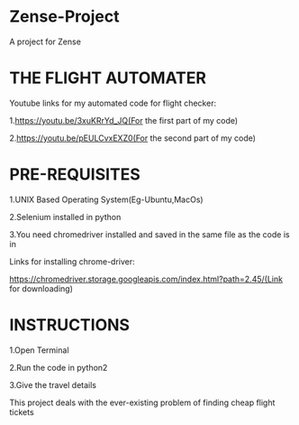 # Zense-Project
A project for Zense

#                      THE FLIGHT AUTOMATER

Youtube links for my automated code for flight checker:

1.https://youtu.be/3xuKRrYd_JQ(For the first part of my code)

2.https://youtu.be/pEULCvxEXZ0(For the second part of my code)

#                     PRE-REQUISITES

1.UNIX Based Operating System(Eg-Ubuntu,MacOs) 

2.Selenium installed in python

3.You need chromedriver installed and saved in the same file as the code is in 
  
  Links for installing chrome-driver:
  
  https://chromedriver.storage.googleapis.com/index.html?path=2.45/(Link for downloading) 

  

#                     INSTRUCTIONS
1.Open Terminal

2.Run the code in python2

3.Give the travel details

This project deals with the ever-existing problem of finding cheap flight tickets
